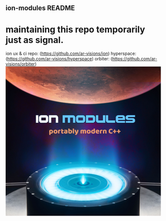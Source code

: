 ## ion-modules README

# maintaining this repo temporarily just as signal.

ion ux & ci repo: (https://github.com/ar-visions/ion)
hyperspace: (https://github.com/ar-visions/hyperspace)
orbiter: (https://github.com/ar-visions/orbiter)
\
![alt text](ion-modules.jpg)
